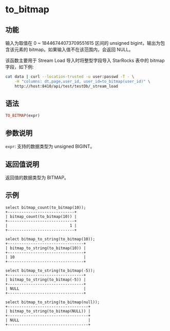 # to_bitmap

## 功能

输入为取值在 0 ~ 18446744073709551615 区间的 unsigned bigint，输出为包含该元素的 bitmap。如果输入值不在该范围内，会返回 NULL。

该函数主要用于 Stream Load 导入时将整型字段导入 StarRocks 表中的 bitmap 字段，如下例:

```bash
cat data | curl --location-trusted -u user:passwd -T - \
    -H "columns: dt,page,user_id, user_id=to_bitmap(user_id)" \
    http://host:8410/api/test/testDb/_stream_load
```

## 语法

```Haskell
TO_BITMAP(expr)
```

## 参数说明

`expr`: 支持的数据类型为 unsigned BIGINT。

## 返回值说明

返回值的数据类型为 BITMAP。

## 示例

```Plain Text
select bitmap_count(to_bitmap(10));
+-----------------------------+
| bitmap_count(to_bitmap(10)) |
+-----------------------------+
|                           1 |
+-----------------------------+

select bitmap_to_string(to_bitmap(10));
+---------------------------------+
| bitmap_to_string(to_bitmap(10)) |
+---------------------------------+
| 10                              |
+---------------------------------+

select bitmap_to_string(to_bitmap(-5));
+---------------------------------+
| bitmap_to_string(to_bitmap(-5)) |
+---------------------------------+
| NULL                            |
+---------------------------------+

select bitmap_to_string(to_bitmap(null));
+-----------------------------------+
| bitmap_to_string(to_bitmap(NULL)) |
+-----------------------------------+
| NULL                              |
+-----------------------------------+
```
